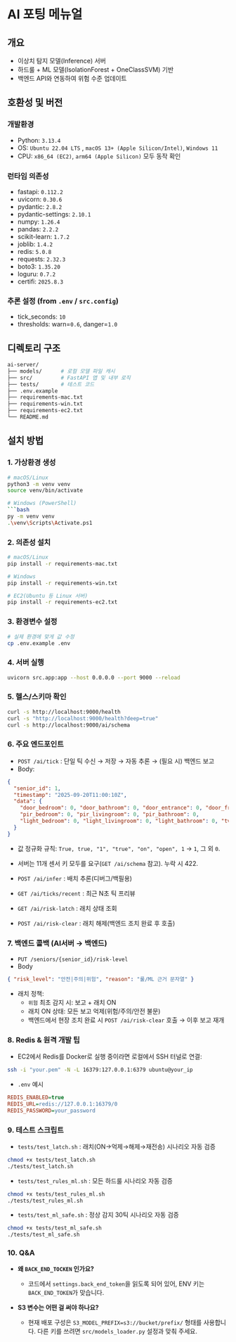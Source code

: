 # AI 포팅 메뉴얼
## 개요
- 이상치 탐지 모델(Inference) 서버
- 하드룰 + ML 모델(IsolationForest + OneClassSVM) 기반
- 백엔드 API와 연동하여 위험 수준 업데이트

## 호환성 및 버전
### 개발환경
- Python: `3.13.4`
- OS: `Ubuntu 22.04 LTS` , `macOS 13+ (Apple Silicon/Intel)`, `Windows 11`
- CPU: `x86_64 (EC2)`, `arm64 (Apple Silicon)` 모두 동작 확인

### 런타임 의존성
- fastapi: `0.112.2`
- uvicorn: `0.30.6`
- pydantic: `2.8.2`
- pydantic-settings: `2.10.1`
- numpy: `1.26.4`
- pandas: `2.2.2`
- scikit-learn: `1.7.2`
- joblib: `1.4.2`
- redis: `5.0.8`
- requests: `2.32.3`
- boto3: `1.35.20`
- loguru: `0.7.2`
- certifi: `2025.8.3`

### 추론 설정 (from `.env` / `src.config`)
- tick_seconds: `10`
- thresholds: warn=`0.6`, danger=`1.0`

## 디렉토리 구조
```bash
ai-server/
├── models/      # 로컬 모델 파일 캐시
├── src/         # FastAPI 앱 및 내부 로직
├── tests/       # 테스트 코드
├── .env.example
├── requirements-mac.txt
├── requirements-win.txt
├── requirements-ec2.txt
└── README.md
```

## 설치 방법
### 1. 가상환경 생성
```bash
# macOS/Linux
python3 -m venv venv
source venv/bin/activate

# Windows (PowerShell)
```bash
py -m venv venv
.\venv\Scripts\Activate.ps1
```

### 2. 의존성 설치
```bash
# macOS/Linux
pip install -r requirements-mac.txt

# Windows
pip install -r requirements-win.txt

# EC2(Ubuntu 등 Linux 서버)
pip install -r requirements-ec2.txt
```

### 3. 환경변수 설정
```bash
# 실제 환경에 맞게 값 수정
cp .env.example .env
```

### 4. 서버 실행
```bash
uvicorn src.app:app --host 0.0.0.0 --port 9000 --reload
```

### 5. 헬스/스키마 확인
```bash
curl -s http://localhost:9000/health
curl -s "http://localhost:9000/health?deep=true"
curl -s http://localhost:9000/ai/schema
```

### 6. 주요 엔드포인트
- `POST /ai/tick` : 단일 틱 수신 → 저장 → 자동 추론 → (필요 시) 백엔드 보고
- Body:
```json
{
  "senior_id": 1,
  "timestamp": "2025-09-20T11:00:10Z",
  "data": {
    "door_bedroom": 0, "door_bathroom": 0, "door_entrance": 0, "door_fridge": 1,
    "pir_bedroom": 0, "pir_livingroom": 0, "pir_bathroom": 0,
    "light_bedroom": 0, "light_livingroom": 0, "light_bathroom": 0, "tv": 0
  }
}
```
  - 값 정규화 규칙: `True, true, "1", "true", "on", "open", 1` → `1`, 그 외 `0`.
  - 서버는 11개 센서 키 모두를 요구(`GET /ai/schema` 참고). 누락 시 422.

- `POST /ai/infer` : 배치 추론(디버그/백필용)
- `GET /ai/ticks/recent` : 최근 N초 틱 프리뷰
- `GET /ai/risk-latch` : 래치 상태 조회
- `POST /ai/risk-clear` : 래치 해제(백엔드 조치 완료 후 호출)

### 7. 백엔드 콜백 (AI서버 → 백엔드)
- `PUT /seniors/{senior_id}/risk-level`
- Body
```json
{ "risk_level": "안전|주의|위험", "reason": "룰/ML 근거 문자열" }
```
- 래치 정책:
  - `위험` 최초 감지 시: 보고 + 래치 ON
  - 래치 ON 상태: 모든 보고 억제(위험/주의/안전 불문)
  - 백엔드에서 현장 조치 완료 시 `POST /ai/risk-clear` 호출 → 이후 보고 재개

### 8. Redis & 원격 개발 팁
- EC2에서 Redis를 Docker로 실행 중이라면 로컬에서 SSH 터널로 연결:
```bash
ssh -i "your.pem" -N -L 16379:127.0.0.1:6379 ubuntu@your_ip
```

- `.env` 예시
```ini
REDIS_ENABLED=true
REDIS_URL=redis://127.0.0.1:16379/0
REDIS_PASSWORD=your_password
```

### 9. 테스트 스크립트
- `tests/test_latch.sh` : 래치(ON→억제→해제→재전송) 시나리오 자동 검증
```bash
chmod +x tests/test_latch.sh
./tests/test_latch.sh
```

- `tests/test_rules_ml.sh` : 모든 하드룰 시나리오 자동 검증    
```bash
chmod +x tests/test_rules_ml.sh
./tests/test_rules_ml.sh
```

- `tests/test_ml_safe.sh` : 정상 감지 30틱 시나리오 자동 검증
```bash
chmod +x tests/test_ml_safe.sh
./tests/test_ml_safe.sh
```

### 10. Q&A
- **왜 `BACK_END_TOCKEN` 인가요?**
  - 코드에서 `settings.back_end_token`을 읽도록 되어 있어, ENV 키는 `BACK_END_TOKEN`가 맞습니다.

- **S3 변수는 어떤 걸 써야 하나요?**
  - 현재 배포 구성은 `S3_MODEL_PREFIX=s3://bucket/prefix/` 형태를 사용합니다. 다른 키를 쓰려면 `src/models_loader.py` 설정과 맞춰 주세요.